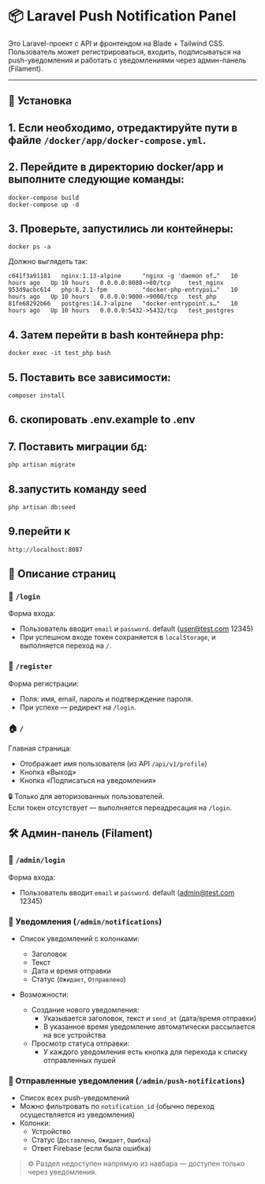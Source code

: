 # 📦 Laravel Push Notification Panel

Это Laravel-проект с API и фронтендом на Blade + Tailwind CSS. Пользователь может регистрироваться, входить, подписываться на push-уведомления и работать с уведомлениями через админ-панель (Filament).

---

## 🚀 Установка

## 1. Если необходимо, отредактируйте пути в файле `/docker/app/docker-compose.yml`.

## 2. Перейдите в директорию docker/app и выполните следующие команды:
   ``` 
   docker-compose build 
   docker-compose up -d
```

## 3. Проверьте, запустились ли контейнеры:
 ``` 
 docker ps -a
 ```

Должно выглядеть так:

```
c641f3a91181   nginx:1.13-alpine      "nginx -g 'daemon of…"   10 hours ago   Up 10 hours   0.0.0.0:8080->80/tcp     test_nginx
953d9acbc614   php:8.2.1-fpm          "docker-php-entrypoi…"   10 hours ago   Up 10 hours   0.0.0.0:9000->9000/tcp   test_php
81fe68292b66   postgres:14.7-alpine   "docker-entrypoint.s…"   10 hours ago   Up 10 hours   0.0.0.0:5432->5432/tcp   test_postgres
```

## 4. Затем перейти в bash контейнера php:
   ```
   docker exec -it test_php bash
   ```

## 5. Поставить все зависимости:
   ``` 
   composer install
   ```

## 6. скопировать .env.example to .env


## 7. Поставить миграции бд:
``` 
php artisan migrate
```

## 8.запустить команду seed

```
php artisan db:seed
```

## 9.перейти к

```
http://localhost:8087
```


## 📄 Описание страниц

### 🔐 `/login`

Форма входа:
- Пользователь вводит `email` и `password`. default (user@test.com 12345)
- При успешном входе токен сохраняется в `localStorage`, и выполняется переход на `/`.

### 📝 `/register`

Форма регистрации:
- Поля: имя, email, пароль и подтверждение пароля.
- При успехе — редирект на `/login`.

### 🏠 `/`

Главная страница:
- Отображает имя пользователя (из API `/api/v1/profile`)
- Кнопка «Выход»
- Кнопка «Подписаться на уведомления»

🔒 Только для авторизованных пользователей.  
Если токен отсутствует — выполняется переадресация на `/login`.

## 🛠️ Админ-панель (Filament)

### 🔐 `/admin/login`

Форма входа:
- Пользователь вводит `email` и `password`. default (admin@test.com 12345)

### 🔔 Уведомления (`/admin/notifications`)

- Список уведомлений с колонками:
    - Заголовок
    - Текст
    - Дата и время отправки
    - Статус (`Ожидает`, `Отправлено`)

- Возможности:
    - Создание нового уведомления:
        - Указывается заголовок, текст и `send_at` (дата/время отправки)
        - В указанное время уведомление автоматически рассылается на все устройства
    - Просмотр статуса отправки:
        - У каждого уведомления есть кнопка для перехода к списку отправленных пушей

### 📱 Отправленные уведомления (`/admin/push-notifications`)

- Список всех push-уведомлений
- Можно фильтровать по `notification_id` (обычно переход осуществляется из уведомления)
- Колонки:
    - Устройство
    - Статус (`Доставлено`, `Ожидает`, `Ошибка`)
    - Ответ Firebase (если была ошибка)

> ⚙️ Раздел недоступен напрямую из навбара — доступен только через уведомления.




